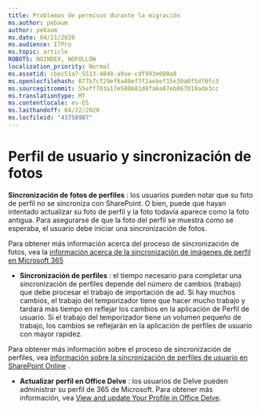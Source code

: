 ```yaml
---
title: Problemas de permisos durante la migración
ms.author: pebaum
author: pebaum
ms.date: 04/21/2020
ms.audience: ITPro
ms.topic: article
ROBOTS: NOINDEX, NOFOLLOW
localization_priority: Normal
ms.assetid: cbec51a7-5513-4848-a9ae-cdf993e000a8
ms.openlocfilehash: 077b7cf29ef6a40ef7f2aebef15e39a0f5df0fc3
ms.sourcegitcommit: 55eff703a17e500681d8fa6a87eb067019ade3cc
ms.translationtype: MT
ms.contentlocale: es-ES
ms.lasthandoff: 04/22/2020
ms.locfileid: "43758987"
---
```

# <a name="user-profile-and-photo-synchronization"></a>Perfil de usuario y sincronización de fotos

 **Sincronización de fotos de perfiles** : los usuarios pueden notar que su foto de perfil no se sincroniza con SharePoint. O bien, puede que hayan intentado actualizar su foto de perfil y la foto todavía aparece como la foto antigua. Para asegurarse de que la foto del perfil se muestra como se esperaba, el usuario debe iniciar una sincronización de fotos. 
  
Para obtener más información acerca del proceso de sincronización de fotos, vea la [información acerca de la sincronización de imágenes de perfil en Microsoft 365](https://go.microsoft.com/fwlink/?linkid=2022634)
  
- **Sincronización de perfiles** : el tiempo necesario para completar una sincronización de perfiles depende del número de cambios (trabajo) que debe procesar el trabajo de importación de ad. Si hay muchos cambios, el trabajo del temporizador tiene que hacer mucho trabajo y tardará más tiempo en reflejar los cambios en la aplicación de Perfil de usuario. Si el trabajo del temporizador tiene un volumen pequeño de trabajo, los cambios se reflejarán en la aplicación de perfiles de usuario con mayor rapidez. 
  
Para obtener más información sobre el proceso de sincronización de perfiles, vea [información sobre la sincronización de perfiles de usuario en SharePoint Online](https://go.microsoft.com/fwlink/?linkid=2022639) .
    
- **Actualizar perfil en Office Delve** : los usuarios de Delve pueden administrar su perfil de 365 de Microsoft. Para obtener más información, vea [View and update Your Profile in Office Delve](https://support.office.com/article/View-and-update-your-profile-in-Office-Delve-4e84343b-eedf-45a1-aeb9-8627ccca14ba).
    

